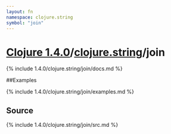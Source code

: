 ```yaml
---
layout: fn
namespace: clojure.string
symbol: "join"
---
```


# [Clojure 1.4.0](../../)/[clojure.string](../)/join

{% include 1.4.0/clojure.string/join/docs.md %}

##Examples

{% include 1.4.0/clojure.string/join/examples.md %}
## Source
{% include 1.4.0/clojure.string/join/src.md %}

